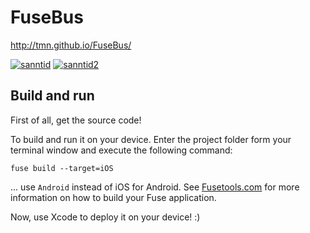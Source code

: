 # FuseBus

http://tmn.github.io/FuseBus/

[![sanntid](https://www.dropbox.com/s/hfw55m71nkpwila/IMG_2334_min.jpg?raw=1)](https://www.dropbox.com/s/mn2sedpd019sp9u/IMG_2334.jpg?dl=0) [![sanntid2](https://www.dropbox.com/s/s2n3b0gea60o1an/IMG_2335_min.jpg?raw=1)](https://www.dropbox.com/s/9b0sksxxlo811ww/IMG_2335.jpg?dl=0)

## Build and run

First of all, get the source code!

To build and run it on your device. Enter the project folder form your terminal window and execute the following command:

```
fuse build --target=iOS
```

... use `Android` instead of iOS for Android. See [Fusetools.com](http://fusetools.com/) for more information on how to build your Fuse application.

Now, use Xcode to deploy it on your device! :)




